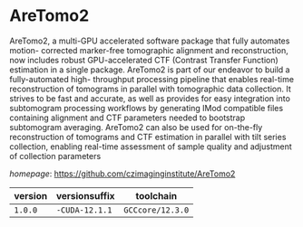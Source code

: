# AreTomo2

AreTomo2, a multi-GPU accelerated software package that fully automates motion-  corrected marker-free tomographic alignment and reconstruction, now includes     robust GPU-accelerated CTF (Contrast Transfer Function) estimation in a single   package. AreTomo2 is part of our endeavor to build a fully-automated high-       throughput processing pipeline that enables real-time reconstruction of          tomograms in parallel with tomographic data collection. It strives to be fast    and accurate, as well as provides for easy integration into subtomogram          processing workflows by generating IMod compatible files containing alignment    and CTF parameters needed to bootstrap subtomogram averaging. AreTomo2 can also  be used for on-the-fly reconstruction of tomograms and CTF estimation in         parallel with tilt series collection, enabling real-time assessment of sample    quality and adjustment of collection parameters

*homepage*: <https://github.com/czimaginginstitute/AreTomo2>

version | versionsuffix | toolchain
--------|---------------|----------
``1.0.0`` | ``-CUDA-12.1.1`` | ``GCCcore/12.3.0``
